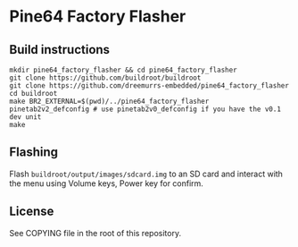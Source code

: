 # Pine64 Factory Flasher

## Build instructions
```
mkdir pine64_factory_flasher && cd pine64_factory_flasher
git clone https://github.com/buildroot/buildroot
git clone https://github.com/dreemurrs-embedded/pine64_factory_flasher
cd buildroot
make BR2_EXTERNAL=$(pwd)/../pine64_factory_flasher pinetab2v2_defconfig # use pinetab2v0_defconfig if you have the v0.1 dev unit
make
```

## Flashing
Flash `buildroot/output/images/sdcard.img` to an SD card and interact with the menu using Volume keys, Power key for confirm.

## License
See COPYING file in the root of this repository.
